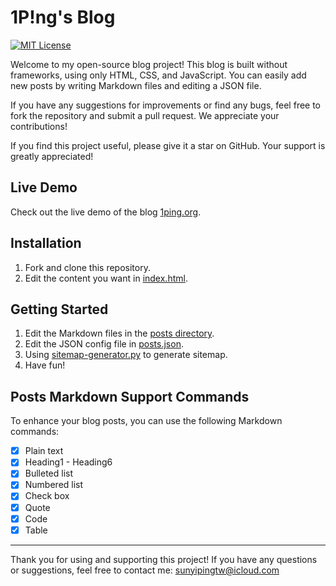 # 1P!ng's Blog

[![MIT License](http://img.shields.io/badge/license-MIT-blue.svg?style=flat)](LICENSE)

Welcome to my open-source blog project! This blog is built without frameworks, using only HTML, CSS, and JavaScript. You can easily add new posts by writing Markdown files and editing a JSON file.

If you have any suggestions for improvements or find any bugs, feel free to fork the repository and submit a pull request. We appreciate your contributions!

If you find this project useful, please give it a star on GitHub. Your support is greatly appreciated!

## Live Demo

Check out the live demo of the blog [1ping.org](https://1ping.org/).

## Installation

1. Fork and clone this repository.
2. Edit the content you want in [index.html](index.html).

## Getting Started

1. Edit the Markdown files in the [posts directory](posts/).
2. Edit the JSON config file in [posts.json](posts.json).
3. Using [sitemap-generator.py](sitemap-generator.py) to generate sitemap.
4. Have fun!

## Posts Markdown Support Commands

To enhance your blog posts, you can use the following Markdown commands:

- [x] Plain text
- [x] Heading1 - Heading6
- [x] Bulleted list
- [x] Numbered list
- [x] Check box
- [x] Quote
- [x] Code
- [x] Table

---

Thank you for using and supporting this project! If you have any questions or suggestions, feel free to contact me: sunyipingtw@icloud.com
